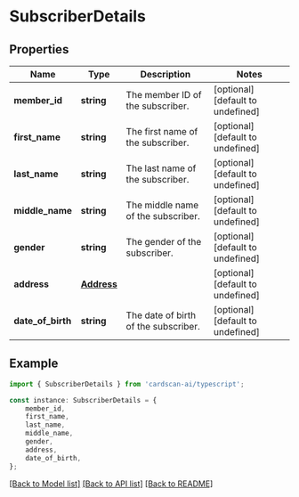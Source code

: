 # SubscriberDetails


## Properties

Name | Type | Description | Notes
------------ | ------------- | ------------- | -------------
**member_id** | **string** | The member ID of the subscriber. | [optional] [default to undefined]
**first_name** | **string** | The first name of the subscriber. | [optional] [default to undefined]
**last_name** | **string** | The last name of the subscriber. | [optional] [default to undefined]
**middle_name** | **string** | The middle name of the subscriber. | [optional] [default to undefined]
**gender** | **string** | The gender of the subscriber. | [optional] [default to undefined]
**address** | [**Address**](Address.md) |  | [optional] [default to undefined]
**date_of_birth** | **string** | The date of birth of the subscriber. | [optional] [default to undefined]

## Example

```typescript
import { SubscriberDetails } from 'cardscan-ai/typescript';

const instance: SubscriberDetails = {
    member_id,
    first_name,
    last_name,
    middle_name,
    gender,
    address,
    date_of_birth,
};
```

[[Back to Model list]](../README.md#documentation-for-models) [[Back to API list]](../README.md#documentation-for-api-endpoints) [[Back to README]](../README.md)
